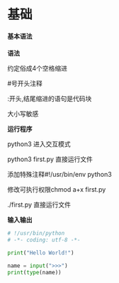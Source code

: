 # 基础

#### 基本语法

**语法**

约定俗成4个空格缩进

\#号开头注释

:开头,结尾缩进的语句是代码块

大小写敏感

**运行程序**

python3 进入交互模式

python3 first.py 直接运行文件

添加特殊注释\#!/usr/bin/env python3

修改可执行权限chmod a+x first.py

./first.py 直接运行文件

**输入输出**

```py
# !/usr/bin/python
# -*- coding: utf-8 -*-

print("Hello World!")

name = input(">>>")
print(type(name))
```




